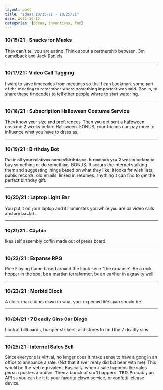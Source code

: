 ```yaml
---
layout: post
title: "Ideas 10/15/21 - 10/25/21"
date: 2021-10-15
categories: [ideas, inventions, fun]
---
```




### 10/15/21 : Snacks for Masks
They can't tell you are eating. Think about a partnership between, 3m camelback and Jack Daniels

---

### 10/17/21 : Video Call Tagging
I want to save timecodes from meetings so that I can bookmark some part of the meeting to remember where something important was said. Bonus, to share these timecodes to tell other people where to start watching.

---

### 10/18/21 : Subscription Halloween Costume Service
They know your size and preferences. Then you get sent a halloween costume 2 weeks before Halloween.  BONUS, your friends can pay more to influence what you have to dress as.

---

### 10/19/21 : Birthday Bot
Put in all your relatives names/birthdates. It reminds you 2 weeks before to buy something or do something. BONUS. It scours the internet stalking them and suggesting things based on what they like, it looks for wish lists, public records, old emails, linked in resumes, anything it can find to get the perfect birthday gift.

---

### 10/20/21 : Laptop Light Bar
You put it on your laptop and it illuminates you while you are on video calls and are backlit.

---

### 10/21/21 : Cöphin
Ikea self assembly coffin made out of press board.

---

### 10/22/21 : Expanse RPG
Role Playing Game based around the book serie "the expanse". Be a rock hopper in the opa, be a martian terraformer, be an earther in a gravity well.

---

### 10/23/21 : Morbid Clock
A clock that counts down to what your expected life span should be.

---

### 10/24/21 : 7 Deadly Sins Car Bingo
Look at billboards, bumper stickers, and stores to find the 7 deadly sins

---

### 10/25/21 : Internet Sales Bell
Since everyone is virtual, no longer does it make sense to have a gong in an office to announce a sale. (Not that it ever really did but bear with me). This would be the web equivalent. Basically, when a sale happens the sales person pushes a button. Then a bunch of stuff happens. TBD. Probably an API so you can tie it to your favorite clown service, or confetti release device.
